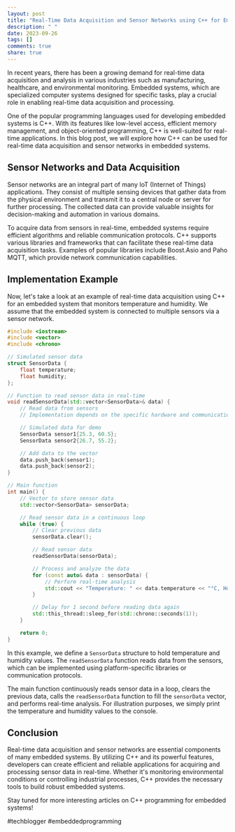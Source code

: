 ```yaml
---
layout: post
title: "Real-Time Data Acquisition and Sensor Networks using C++ for Embedded Systems"
description: " "
date: 2023-09-26
tags: []
comments: true
share: true
---
```


In recent years, there has been a growing demand for real-time data acquisition and analysis in various industries such as manufacturing, healthcare, and environmental monitoring. Embedded systems, which are specialized computer systems designed for specific tasks, play a crucial role in enabling real-time data acquisition and processing.

One of the popular programming languages used for developing embedded systems is C++. With its features like low-level access, efficient memory management, and object-oriented programming, C++ is well-suited for real-time applications. In this blog post, we will explore how C++ can be used for real-time data acquisition and sensor networks in embedded systems.

## Sensor Networks and Data Acquisition

Sensor networks are an integral part of many IoT (Internet of Things) applications. They consist of multiple sensing devices that gather data from the physical environment and transmit it to a central node or server for further processing. The collected data can provide valuable insights for decision-making and automation in various domains.

To acquire data from sensors in real-time, embedded systems require efficient algorithms and reliable communication protocols. C++ supports various libraries and frameworks that can facilitate these real-time data acquisition tasks. Examples of popular libraries include Boost.Asio and Paho MQTT, which provide network communication capabilities.

## Implementation Example

Now, let's take a look at an example of real-time data acquisition using C++ for an embedded system that monitors temperature and humidity. We assume that the embedded system is connected to multiple sensors via a sensor network.

```cpp
#include <iostream>
#include <vector>
#include <chrono>

// Simulated sensor data
struct SensorData {
    float temperature;
    float humidity;
};

// Function to read sensor data in real-time
void readSensorData(std::vector<SensorData>& data) {
    // Read data from sensors
    // Implementation depends on the specific hardware and communication protocol

    // Simulated data for demo
    SensorData sensor1{25.3, 60.5};
    SensorData sensor2{26.7, 55.2};

    // Add data to the vector
    data.push_back(sensor1);
    data.push_back(sensor2);
}

// Main function
int main() {
    // Vector to store sensor data
    std::vector<SensorData> sensorData;

    // Read sensor data in a continuous loop
    while (true) {
        // Clear previous data
        sensorData.clear();

        // Read sensor data
        readSensorData(sensorData);

        // Process and analyze the data
        for (const auto& data : sensorData) {
            // Perform real-time analysis
            std::cout << "Temperature: " << data.temperature << "°C, Humidity: " << data.humidity << "%" << std::endl;
        }

        // Delay for 1 second before reading data again
        std::this_thread::sleep_for(std::chrono::seconds(1));
    }

    return 0;
}
```

In this example, we define a `SensorData` structure to hold temperature and humidity values. The `readSensorData` function reads data from the sensors, which can be implemented using platform-specific libraries or communication protocols.

The main function continuously reads sensor data in a loop, clears the previous data, calls the `readSensorData` function to fill the `sensorData` vector, and performs real-time analysis. For illustration purposes, we simply print the temperature and humidity values to the console.

## Conclusion

Real-time data acquisition and sensor networks are essential components of many embedded systems. By utilizing C++ and its powerful features, developers can create efficient and reliable applications for acquiring and processing sensor data in real-time. Whether it's monitoring environmental conditions or controlling industrial processes, C++ provides the necessary tools to build robust embedded systems.

Stay tuned for more interesting articles on C++ programming for embedded systems!

#techblogger #embeddedprogramming